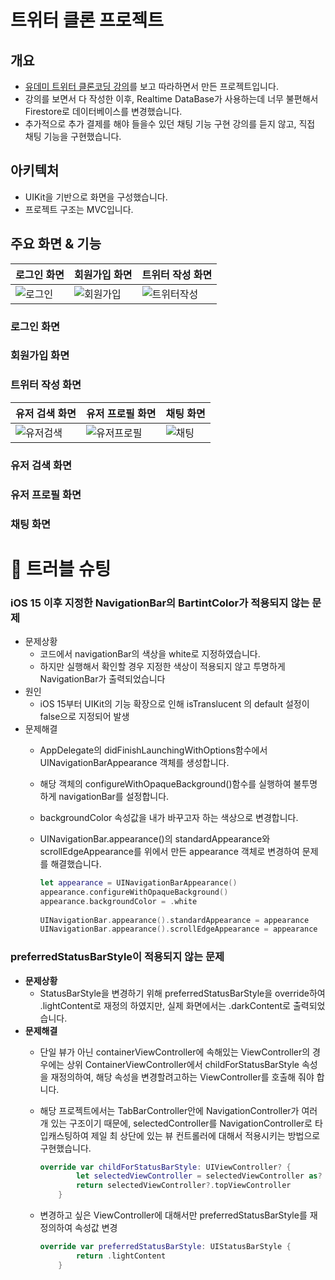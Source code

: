 # 트위터 클론 프로젝트

## 개요
- [유데미 트위터 클론코딩 강의](https://www.udemy.com/course/twitter-ios-clone-swift)를 보고 따라하면서 만든 프로젝트입니다.
- 강의를 보면서 다 작성한 이후, Realtime DataBase가 사용하는데 너무 불편해서 Firestore로 데이터베이스를 변경했습니다.
- 추가적으로 추가 결제를 해야 들을수 있던 채팅 기능 구현 강의를 듣지 않고, 직접 채팅 기능을 구현했습니다.

## 아키텍처
- UIKit을 기반으로 화면을 구성했습니다.
- 프로젝트 구조는 MVC입니다.

## 주요 화면 & 기능
| 로그인 화면 | 회원가입 화면 | 트위터 작성 화면 | 
| --- | --- | --- |
| ![로그인](https://github.com/user-attachments/assets/2cf92420-bd75-4238-b423-252b1b82cf44) | ![회원가입](https://github.com/user-attachments/assets/e86a7b01-1743-40a1-a4a4-11d9864438dd) | ![트위터작성](https://github.com/user-attachments/assets/94687afc-e073-498e-b14c-7e864893847f) |

### 로그인 화면

### 회원가입 화면

### 트위터 작성 화면

 
| 유저 검색 화면 | 유저 프로필 화면 | 채팅 화면 |  
| --- | --- | --- |
| ![유저검색](https://github.com/user-attachments/assets/3ae920a5-c12e-45ea-a31e-c3020220ebf9) | ![유저프로필](https://github.com/user-attachments/assets/9d0139f2-2f67-4bb4-b3ed-f5c85acd07bb) | ![채팅](https://github.com/user-attachments/assets/54fe3cf9-7c54-4b20-b6f5-22fbd7c586b8) |

### 유저 검색 화면

### 유저 프로필 화면

### 채팅 화면


# 🔫 트러블 슈팅
### iOS 15 이후 지정한 NavigationBar의 BartintColor가 적용되지 않는 문제

- 문제상황
    - 코드에서 navigationBar의 색상을 white로 지정하였습니다.
    - 하지만 실행해서 확인할 경우 지정한 색상이 적용되지 않고 투명하게 NavigationBar가 출력되었습니다
- 원인
    - iOS 15부터 UIKit의 기능 확장으로 인해 isTranslucent 의 default 설정이 false으로 지정되어 발생
- 문제해결
    - AppDelegate의 didFinishLaunchingWithOptions함수에서 
    UINavigationBarAppearance 객체를 생성합니다.
    - 해당 객체의 configureWithOpaqueBackground()함수를 실행하여
    불투명하게 navigationBar를 설정합니다.
    - backgroundColor 속성값을 내가 바꾸고자 하는 색상으로 변경합니다.
    - UINavigationBar.appearance()의 standardAppearance와 
    scrollEdgeAppearance를 위에서 만든 appearance 객체로 변경하여 문제를 해결했습니다.
        
        ```swift
        let appearance = UINavigationBarAppearance()
        appearance.configureWithOpaqueBackground()
        appearance.backgroundColor = .white
                
        UINavigationBar.appearance().standardAppearance = appearance
        UINavigationBar.appearance().scrollEdgeAppearance = appearance
        ```
        

### preferredStatusBarStyle이 적용되지 않는 문제

- **문제상황**
    - StatusBarStyle을 변경하기 위해 preferredStatusBarStyle을 override하여
    .lightContent로 재정의 하였지만, 실제 화면에서는 .darkContent로 출력되었습니다.
- **문제해결**
    - 단일 뷰가 아닌 containerViewController에 속해있는 ViewController의 경우에는
    상위 ContainerViewController에서 childForStatusBarStyle 속성을 재정의하여,
    해당 속성을 변경할려고하는 ViewController를 호출해 줘야 합니다.
    - 해당 프로젝트에서는 TabBarController안에 NavigationController가 여러개 있는 구조이기 때문에,
    selectedController를 NavigationController로 타입캐스팅하여 제일 최 상단에 있는 뷰 컨트롤러에 대해서 적용시키는 방법으로 구현했습니다.
        
        ```swift
        override var childForStatusBarStyle: UIViewController? {
                let selectedViewController = selectedViewController as? UINavigationController
                return selectedViewController?.topViewController
            }
        ```
        
    - 변경하고 싶은 ViewController에 대해서만 preferredStatusBarStyle를 재정의하여 속성값 변경
        
        ```swift
        override var preferredStatusBarStyle: UIStatusBarStyle {
                return .lightContent
            }
        ```

